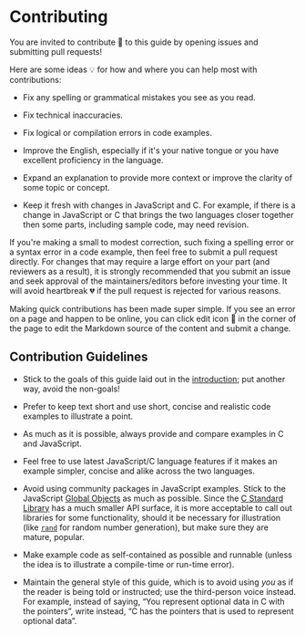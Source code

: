 # Contributing

You are invited to contribute 💖 to this guide by opening issues and submitting pull requests!

Here are some ideas 💡 for how and where you can help most with contributions:

- Fix any spelling or grammatical mistakes you see as you read.

- Fix technical inaccuracies.

- Fix logical or compilation errors in code examples.

- Improve the English, especially if it's your native tongue or you have excellent proficiency in the language.

- Expand an explanation to provide more context or improve the clarity of some topic or concept.

- Keep it fresh with changes in JavaScript and C. For example, if there is a change in JavaScript or C that brings the two languages closer together then some parts, including sample code, may need revision.

If you're making a small to modest correction, such fixing a spelling error or a syntax error in a code example, then feel free to submit a pull request directly. For changes that may require a large effort on your part (and reviewers as a result), it is strongly recommended that you submit an issue and seek approval of the maintainers/editors before investing your time. It will avoid heartbreak 💔 if the pull request is rejected for various reasons.

Making quick contributions has been made super simple. If you see an error on a page and happen to be online, you can click edit icon 📝 in the corner of the page to edit the Markdown source of the content and submit a change.

## Contribution Guidelines

- Stick to the goals of this guide laid out in the [introduction]; put another way, avoid the non-goals!

- Prefer to keep text short and use short, concise and realistic code examples to illustrate a point.

- As much as it is possible, always provide and compare examples in C and JavaScript.

- Feel free to use latest JavaScript/C language features if it makes an example simpler, concise and alike across the two languages.

- Avoid using community packages in JavaScript examples. Stick to the JavaScript [Global Objects] as much as possible. Since the [C Standard Library] has a much smaller API surface, it is more acceptable to call out libraries for some functionality, should it be necessary for illustration (like [`rand`][rand] for random number generation), but make sure they are mature, popular.

- Make example code as self-contained as possible and runnable (unless the idea is to illustrate a compile-time or run-time error).

- Maintain the general style of this guide, which is to avoid using _you_ as if the reader is being told or instructed; use the third-person voice instead. For example, instead of saying, &ldquo;You represent optional data in C with the pointers&rdquo;, write instead, &ldquo;C has the pointers that is used to represent optional data&rdquo;.

  [introduction]: introduction.md
  [Global Objects]: https://developer.mozilla.org/en-US/docs/Web/JavaScript/Reference/Global_Objects
  [C Standard Library]: https://en.cppreference.com/w/c/header
  [rand]: https://en.cppreference.com/w/c/numeric/random/rand
